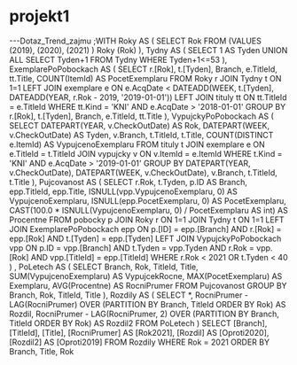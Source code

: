 # projekt1
---Dotaz_Trend_zajmu
;WITH
Roky AS
(
	SELECT
		Rok
	FROM
		(VALUES
			(2019),
			(2020),
			(2021)
		) Roky (Rok)
),
Tydny AS (
    SELECT 1 AS Tyden
    UNION ALL
    SELECT Tyden+1 FROM Tydny WHERE Tyden+1<=53
),
ExemplarePoPobockach AS
(
	SELECT
		r.[Rok],
		t.[Tyden],
		Branch,
		e.TitleId,
		tt.Title,
		COUNT(ItemId) AS PocetExemplaru
	FROM
		Roky r
		JOIN Tydny t ON 1=1
		LEFT JOIN exemplare e ON e.AcqDate < DATEADD(WEEK, t.[Tyden], DATEADD(YEAR, r.Rok - 2019, '2019-01-01'))
		LEFT JOIN tituly tt ON tt.TitleId = e.TitleId
	WHERE
		tt.Kind = 'KNI'
		AND e.AcqDate > '2018-01-01'
	GROUP BY
		r.[Rok],
		t.[Tyden],
		Branch,
		e.TitleId,
		tt.Title
),
VypujckyPoPobockach AS
(
	SELECT
		DATEPART(YEAR, v.CheckOutDate) AS Rok,
		DATEPART(WEEK, v.CheckOutDate) AS Tyden,
		v.Branch,
		t.TitleId,
		t.Title,
		COUNT(DISTINCT e.ItemId) AS VypujcenoExemplaru
	FROM
		tituly t
		JOIN exemplare e ON e.TitleId = t.TitleId
		JOIN vypujcky v ON v.ItemId = e.ItemId
	WHERE
		t.Kind = 'KNI'
		AND e.AcqDate > '2019-01-01'
	GROUP BY
		DATEPART(YEAR, v.CheckOutDate),
		DATEPART(WEEK, v.CheckOutDate),
		v.Branch,
		t.TitleId,
		t.Title
),
Pujcovanost AS
(
SELECT
	r.Rok,
	t.Tyden,
	p.ID AS Branch,
	epp.TitleId,
	epp.Title,
	ISNULL(vpp.VypujcenoExemplaru, 0) AS VypujcenoExemplaru,
	ISNULL(epp.PocetExemplaru, 0) AS PocetExemplaru,
	CAST(100.0 * ISNULL(VypujcenoExemplaru, 0) / PocetExemplaru AS int) AS Procentne
FROM
	pobocky p
	JOIN Roky r ON 1=1
	JOIN Tydny t ON 1=1
	LEFT JOIN ExemplarePoPobockach epp ON p.[ID] = epp.[Branch] AND r.[Rok] = epp.[Rok] AND t.[Tyden] = epp.[Tyden]
	LEFT JOIN VypujckyPoPobockach vpp ON p.ID = vpp.[Branch] AND t.Tyden = vpp.Tyden AND r.Rok = vpp.[Rok] AND vpp.[TitleId] = epp.[TitleId]
WHERE
	r.Rok < 2021 OR t.Tyden < 40
)
,
PoLetech AS
(
	SELECT
		Branch,
		Rok,
		TitleId,
		Title,
		SUM(VypujcenoExemplaru) AS VypujcekRocne,
		MAX(PocetExemplaru) AS Exemplaru,
		AVG(Procentne) AS RocniPrumer
	FROM
		Pujcovanost
	GROUP BY
		Branch,
		Rok,
		TitleId,
		Title
), 
Rozdily AS
(
SELECT
	*,
	RocniPrumer - LAG(RocniPrumer) OVER (PARTITION BY Branch, TitleId ORDER BY Rok) AS Rozdil,
	RocniPrumer - LAG(RocniPrumer, 2) OVER (PARTITION BY Branch, TitleId ORDER BY Rok) AS Rozdil2
FROM
	PoLetech
)
SELECT
	[Branch],
	[TitleId],
	[Title],
	[RocniPrumer] AS [Rok2021],
	[Rozdil] AS [Oproti2020],
	[Rozdil2] AS [Oproti2019]
FROM
	Rozdily
WHERE
	Rok = 2021
ORDER BY
	Branch,
	Title,
Rok
